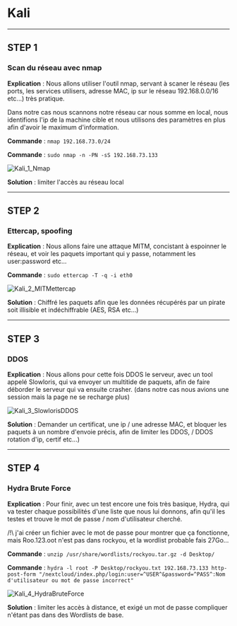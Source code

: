 # Kali

---------------------------------------------------------------------------------------------
## STEP 1
### Scan du réseau avec nmap

**Explication** : Nous allons utiliser l'outil nmap, servant à scaner le réseau (les ports, les services utilisers, adresse MAC, ip sur le réseau 192.168.0.0/16 etc...) très pratique.

Dans notre cas nous scannons notre réseau car nous somme en local, nous identifions l'ip de la machine cible et nous utilisons des paramètres en plus afin d'avoir le maximum d'information.

**Commande** : `nmap 192.168.73.0/24`

**Commande** : `sudo nmap -n -PN -sS 192.168.73.133`

![Kali_1_Nmap](https://github.com/Asthral/Efrei/assets/151788916/3df156d7-f3c8-4656-9bf9-90a9dd453d49)

**Solution** : limiter l'accès au réseau local

---------------------------------------------------------------------------------------------
## STEP 2
### Ettercap, spoofing

**Explication** : Nous allons faire une attaque MITM, concistant à espoinner le réseau, et voir les paquets important qui y passe, notamment les user:password etc...

**Commande** : `sudo ettercap -T -q -i eth0`

![Kali_2_MITMettercap](https://github.com/Asthral/Efrei/assets/151788916/e65ec558-e145-4a87-ab05-fb2fb2bc50da)

**Solution** : Chiffré les paquets afin que les données récupérés par un pirate soit illisible et indéchiffrable (AES, RSA etc...) 

---------------------------------------------------------------------------------------------
## STEP 3
### DDOS

**Explication** : Nous allons pour cette fois DDOS le serveur, avec un tool appelé Slowloris, qui va envoyer un multitide de paquets, afin de faire déborder le serveur qui va ensuite crasher. (dans notre cas nous avions une session mais la page ne se recharge plus)

![Kali_3_SlowlorisDDOS](https://github.com/Asthral/Efrei/assets/151788916/56410e22-47ba-46a5-9e63-5ef3c09ba240)

**Solution** : Demander un certificat, une ip / une adresse MAC, et bloquer les paquets à un nombre d'envoie précis, afin de limiter les DDOS, / DDOS rotation d'ip, certif etc...)

---------------------------------------------------------------------------------------------
## STEP 4
### Hydra Brute Force

**Explication** : Pour finir, avec un test encore une fois très basique, Hydra, qui va tester chaque possibilités d'une liste que nous lui donnons, afin qu'il les testes et trouve le mot de passe / nom d'utilisateur cherché.

/!\ j'ai créer un fichier avec le mot de passe pour montrer que ça fonctionne, mais Roo.123.oot n'est pas dans rockyou, et la wordlist probable fais 27Go...

**Commande** : `unzip /usr/share/wordlists/rockyou.tar.gz -d Desktop/`

**Commande** : `hydra -l root -P Desktop/rockyou.txt 192.168.73.133 http-post-form "/nextcloud/index.php/login:user=^USER^&password=^PASS^:Nom d'utilisateur ou mot de passe incorrect"`

![Kali_4_HydraBruteForce](https://github.com/Asthral/Efrei/assets/151788916/94586ab1-6c94-477f-a9b5-8582738d788a)

**Solution** : limiter les accès à distance, et exigé un mot de passe compliquer n'étant pas dans des Wordlists de base.
